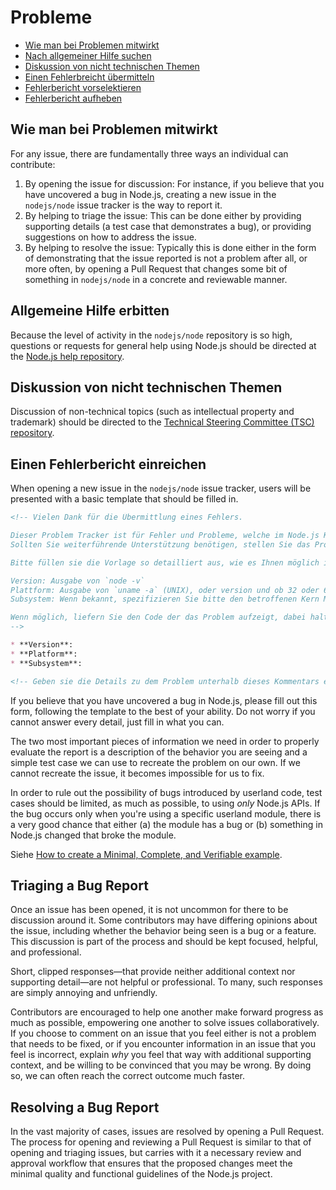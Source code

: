 # Probleme

* [Wie man bei Problemen mitwirkt](#how-to-contribute-in-issues)
* [Nach allgemeiner Hilfe suchen](#asking-for-general-help)
* [Diskussion von nicht technischen Themen](#discussing-non-technical-topics)
* [Einen Fehlerbreicht übermitteln](#submitting-a-bug-report)
* [Fehlerbericht vorselektieren](#triaging-a-bug-report)
* [Fehlerbericht aufheben](#resolving-a-bug-report)

## Wie man bei Problemen mitwirkt

For any issue, there are fundamentally three ways an individual can contribute:

1. By opening the issue for discussion: For instance, if you believe that you have uncovered a bug in Node.js, creating a new issue in the `nodejs/node` issue tracker is the way to report it.
2. By helping to triage the issue: This can be done either by providing supporting details (a test case that demonstrates a bug), or providing suggestions on how to address the issue.
3. By helping to resolve the issue: Typically this is done either in the form of demonstrating that the issue reported is not a problem after all, or more often, by opening a Pull Request that changes some bit of something in `nodejs/node` in a concrete and reviewable manner.

## Allgemeine Hilfe erbitten

Because the level of activity in the `nodejs/node` repository is so high, questions or requests for general help using Node.js should be directed at the [Node.js help repository](https://github.com/nodejs/help/issues).

## Diskussion von nicht technischen Themen

Discussion of non-technical topics (such as intellectual property and trademark) should be directed to the [Technical Steering Committee (TSC) repository](https://github.com/nodejs/TSC/issues).

## Einen Fehlerbericht einreichen

When opening a new issue in the `nodejs/node` issue tracker, users will be presented with a basic template that should be filled in.

```markdown
<!-- Vielen Dank für die Übermittlung eines Fehlers.

Dieser Problem Tracker ist für Fehler und Probleme, welche im Node.js Kern gefunden werden.
Sollten Sie weiterführende Unterstützung benötigen, stellen Sie das Problem in unserer Hilfe Repo ein. https://github.com/nodejs/help

Bitte füllen sie die Vorlage so detailliert aus, wie es Ihnen möglich ist.

Version: Ausgabe von `node -v`
Plattform: Ausgabe von `uname -a` (UNIX), oder version und ob 32 oder 64-bit (Windows)
Subsystem: Wenn bekannt, spezifizieren Sie bitte den betroffenen Kern Modul Namen

Wenn möglich, liefern Sie den Code der das Problem aufzeigt, dabei halten Sie es so einfach und frei von Abhängikeiten wie möglich.
-->

* **Version**:
* **Platform**:
* **Subsystem**:

<!-- Geben sie die Details zu dem Problem unterhalb dieses Kommentars ein. -->
```

If you believe that you have uncovered a bug in Node.js, please fill out this form, following the template to the best of your ability. Do not worry if you cannot answer every detail, just fill in what you can.

The two most important pieces of information we need in order to properly evaluate the report is a description of the behavior you are seeing and a simple test case we can use to recreate the problem on our own. If we cannot recreate the issue, it becomes impossible for us to fix.

In order to rule out the possibility of bugs introduced by userland code, test cases should be limited, as much as possible, to using *only* Node.js APIs. If the bug occurs only when you're using a specific userland module, there is a very good chance that either (a) the module has a bug or (b) something in Node.js changed that broke the module.

Siehe [How to create a Minimal, Complete, and Verifiable example](https://stackoverflow.com/help/mcve).

## Triaging a Bug Report

Once an issue has been opened, it is not uncommon for there to be discussion around it. Some contributors may have differing opinions about the issue, including whether the behavior being seen is a bug or a feature. This discussion is part of the process and should be kept focused, helpful, and professional.

Short, clipped responses—that provide neither additional context nor supporting detail—are not helpful or professional. To many, such responses are simply annoying and unfriendly.

Contributors are encouraged to help one another make forward progress as much as possible, empowering one another to solve issues collaboratively. If you choose to comment on an issue that you feel either is not a problem that needs to be fixed, or if you encounter information in an issue that you feel is incorrect, explain *why* you feel that way with additional supporting context, and be willing to be convinced that you may be wrong. By doing so, we can often reach the correct outcome much faster.

## Resolving a Bug Report

In the vast majority of cases, issues are resolved by opening a Pull Request. The process for opening and reviewing a Pull Request is similar to that of opening and triaging issues, but carries with it a necessary review and approval workflow that ensures that the proposed changes meet the minimal quality and functional guidelines of the Node.js project.